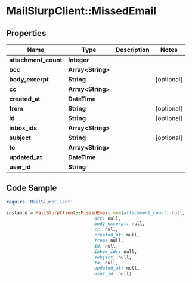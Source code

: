 # MailSlurpClient::MissedEmail

## Properties

Name | Type | Description | Notes
------------ | ------------- | ------------- | -------------
**attachment_count** | **Integer** |  | 
**bcc** | **Array&lt;String&gt;** |  | 
**body_excerpt** | **String** |  | [optional] 
**cc** | **Array&lt;String&gt;** |  | 
**created_at** | **DateTime** |  | 
**from** | **String** |  | [optional] 
**id** | **String** |  | [optional] 
**inbox_ids** | **Array&lt;String&gt;** |  | 
**subject** | **String** |  | [optional] 
**to** | **Array&lt;String&gt;** |  | 
**updated_at** | **DateTime** |  | 
**user_id** | **String** |  | 

## Code Sample

```ruby
require 'MailSlurpClient'

instance = MailSlurpClient::MissedEmail.new(attachment_count: null,
                                 bcc: null,
                                 body_excerpt: null,
                                 cc: null,
                                 created_at: null,
                                 from: null,
                                 id: null,
                                 inbox_ids: null,
                                 subject: null,
                                 to: null,
                                 updated_at: null,
                                 user_id: null)
```



